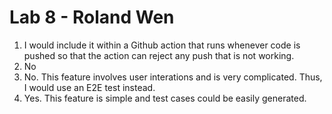 # Lab 8 - Roland Wen
1. I would include it within a Github action that runs whenever code is pushed so that the action can reject any push that is not working.
2. No
3. No. This feature involves user interations and is very complicated. Thus, I would use an E2E test instead.
4. Yes. This feature is simple and test cases could be easily generated.